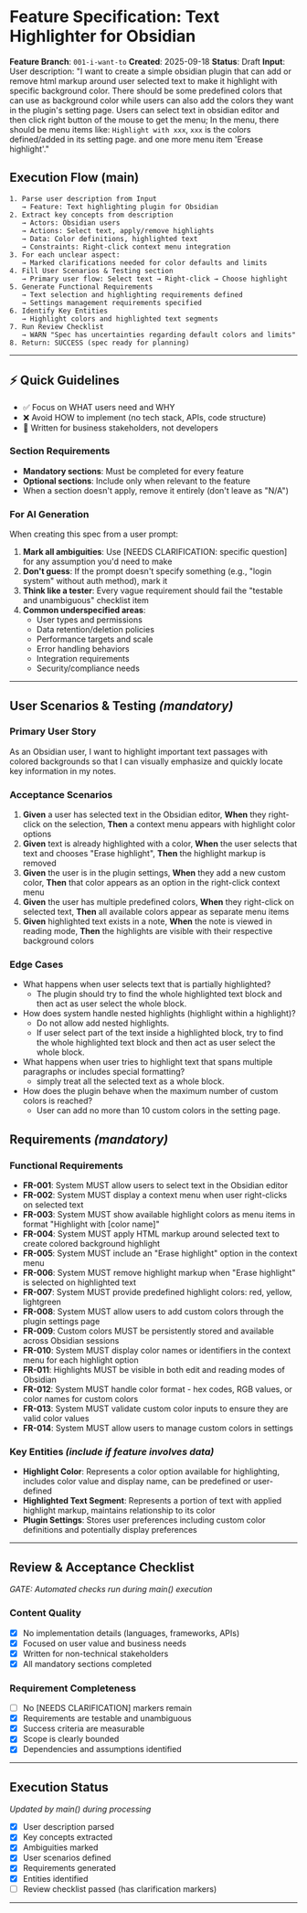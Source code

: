 # Feature Specification: Text Highlighter for Obsidian

**Feature Branch**: `001-i-want-to`
**Created**: 2025-09-18
**Status**: Draft
**Input**: User description: "I want to create a simple obsidian plugin that can add or remove html markup around user selected text to make it highlight with specific background color. There should be some predefined colors that can use as background color while users can also add the colors they want in the plugin's setting page. Users can select text in obsidian editor and then click right button of the mouse to get the menu; In the menu, there should be menu items like: `Highlight with xxx`, `xxx` is the colors defined/added in its setting page. and one more menu item 'Erease highlight'."

## Execution Flow (main)
```
1. Parse user description from Input
   → Feature: Text highlighting plugin for Obsidian
2. Extract key concepts from description
   → Actors: Obsidian users
   → Actions: Select text, apply/remove highlights
   → Data: Color definitions, highlighted text
   → Constraints: Right-click context menu integration
3. For each unclear aspect:
   → Marked clarifications needed for color defaults and limits
4. Fill User Scenarios & Testing section
   → Primary user flow: Select text → Right-click → Choose highlight
5. Generate Functional Requirements
   → Text selection and highlighting requirements defined
   → Settings management requirements specified
6. Identify Key Entities
   → Highlight colors and highlighted text segments
7. Run Review Checklist
   → WARN "Spec has uncertainties regarding default colors and limits"
8. Return: SUCCESS (spec ready for planning)
```

---

## ⚡ Quick Guidelines
- ✅ Focus on WHAT users need and WHY
- ❌ Avoid HOW to implement (no tech stack, APIs, code structure)
- 👥 Written for business stakeholders, not developers

### Section Requirements
- **Mandatory sections**: Must be completed for every feature
- **Optional sections**: Include only when relevant to the feature
- When a section doesn't apply, remove it entirely (don't leave as "N/A")

### For AI Generation
When creating this spec from a user prompt:
1. **Mark all ambiguities**: Use [NEEDS CLARIFICATION: specific question] for any assumption you'd need to make
2. **Don't guess**: If the prompt doesn't specify something (e.g., "login system" without auth method), mark it
3. **Think like a tester**: Every vague requirement should fail the "testable and unambiguous" checklist item
4. **Common underspecified areas**:
   - User types and permissions
   - Data retention/deletion policies
   - Performance targets and scale
   - Error handling behaviors
   - Integration requirements
   - Security/compliance needs

---

## User Scenarios & Testing *(mandatory)*

### Primary User Story
As an Obsidian user, I want to highlight important text passages with colored backgrounds so that I can visually emphasize and quickly locate key information in my notes.

### Acceptance Scenarios
1. **Given** a user has selected text in the Obsidian editor, **When** they right-click on the selection, **Then** a context menu appears with highlight color options
2. **Given** text is already highlighted with a color, **When** the user selects that text and chooses "Erase highlight", **Then** the highlight markup is removed
3. **Given** the user is in the plugin settings, **When** they add a new custom color, **Then** that color appears as an option in the right-click context menu
4. **Given** the user has multiple predefined colors, **When** they right-click on selected text, **Then** all available colors appear as separate menu items
5. **Given** highlighted text exists in a note, **When** the note is viewed in reading mode, **Then** the highlights are visible with their respective background colors

### Edge Cases
- What happens when user selects text that is partially highlighted?
    - The plugin should try to find the whole highlighted text block and then act as user select the whole block.
- How does system handle nested highlights (highlight within a highlight)?
    - Do not allow add nested highlights.
    - If user select part of the text inside a highlighted block, try to find the whole highlighted text block and then act as user select the whole block.
- What happens when user tries to highlight text that spans multiple paragraphs or includes special formatting?
    - simply treat all the selected text as a whole block.
- How does the plugin behave when the maximum number of custom colors is reached? 
    - User can add no more than 10 custom colors in the setting page.

## Requirements *(mandatory)*

### Functional Requirements
- **FR-001**: System MUST allow users to select text in the Obsidian editor
- **FR-002**: System MUST display a context menu when user right-clicks on selected text
- **FR-003**: System MUST show available highlight colors as menu items in format "Highlight with [color name]"
- **FR-004**: System MUST apply HTML markup around selected text to create colored background highlight
- **FR-005**: System MUST include an "Erase highlight" option in the context menu
- **FR-006**: System MUST remove highlight markup when "Erase highlight" is selected on highlighted text
- **FR-007**: System MUST provide  predefined highlight colors: red, yellow, lightgreen
- **FR-008**: System MUST allow users to add custom colors through the plugin settings page
- **FR-009**: Custom colors MUST be persistently stored and available across Obsidian sessions
- **FR-010**: System MUST display color names or identifiers in the context menu for each highlight option
- **FR-011**: Highlights MUST be visible in both edit and reading modes of Obsidian
- **FR-012**: System MUST handle color format - hex codes, RGB values, or color names for custom colors
- **FR-013**: System MUST validate custom color inputs to ensure they are valid color values
- **FR-014**: System MUST allow users to manage custom colors in settings

### Key Entities *(include if feature involves data)*
- **Highlight Color**: Represents a color option available for highlighting, includes color value and display name, can be predefined or user-defined
- **Highlighted Text Segment**: Represents a portion of text with applied highlight markup, maintains relationship to its color
- **Plugin Settings**: Stores user preferences including custom color definitions and potentially display preferences

---

## Review & Acceptance Checklist
*GATE: Automated checks run during main() execution*

### Content Quality
- [x] No implementation details (languages, frameworks, APIs)
- [x] Focused on user value and business needs
- [x] Written for non-technical stakeholders
- [x] All mandatory sections completed

### Requirement Completeness
- [ ] No [NEEDS CLARIFICATION] markers remain
- [x] Requirements are testable and unambiguous
- [x] Success criteria are measurable
- [x] Scope is clearly bounded
- [x] Dependencies and assumptions identified

---

## Execution Status
*Updated by main() during processing*

- [x] User description parsed
- [x] Key concepts extracted
- [x] Ambiguities marked
- [x] User scenarios defined
- [x] Requirements generated
- [x] Entities identified
- [ ] Review checklist passed (has clarification markers)

---
